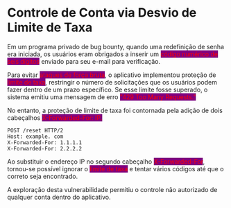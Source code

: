 # Controle de Conta via Desvio de Limite de Taxa

Em um programa privado de bug bounty, quando uma redefinição de senha era iniciada, os usuários eram obrigados a inserir um <mark style="color:red;background-color:purple;">código numérico de seis dígitos</mark> enviado para seu e-mail para verificação.

Para evitar <mark style="color:red;background-color:purple;">ataques de força bruta</mark>, o aplicativo implementou proteção de <mark style="color:red;background-color:purple;">limite de taxa</mark>, restringir o número de solicitações que os usuários podem fazer dentro de um prazo específico. Se esse limite fosse superado, o sistema emitiu uma mensagem de erro <mark style="color:red;background-color:purple;">"429 Too Many Requests."</mark>

No entanto, a proteção de limite de taxa foi contornada pela adição de dois cabeçalhos <mark style="color:red;background-color:purple;">X-Forwarded-For: IP.</mark>



```
POST /reset HTTP/2
Host: example. com
X-Forwarded-For: 1.1.1.1
X-Forwarded-For: 2.2.2.2
```



Ao substituir o endereço IP no segundo cabeçalho <mark style="color:red;background-color:purple;">X-Forwarded-For</mark>, tornou-se possível ignorar o <mark style="color:red;background-color:purple;">limite de taxa</mark> e tentar vários códigos até que o correto seja encontrado.

A exploração desta vulnerabilidade permitiu o controle não autorizado de qualquer conta dentro do aplicativo.
